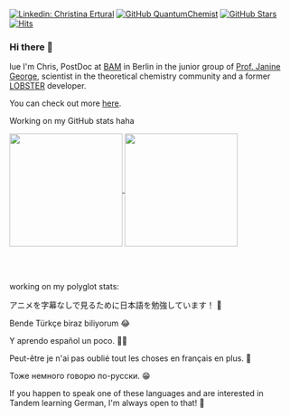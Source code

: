 [![Linkedin: Christina Ertural](https://img.shields.io/badge/-Christina%20Ertural-blue?style=flat-square&logo=Linkedin&logoColor=white&link=https://www.linkedin.com/in/christina-ertural/)](https://www.linkedin.com/in/christina-ertural/)
[![GitHub QuantumChemist](https://img.shields.io/github/followers/QuantumChemist?label=follow&style=social)](https://github.com/QuantumChemist)
[![GitHub Stars](https://img.shields.io/github/stars/QuantumChemist?style=social)](https://github.com/QuantumChemist)
[![Hits](https://komarev.com/ghpvc/?username=QuantumChemist&color=blue&label=Hits)](https://github.com/QuantumChemist)

### Hi there 👋 [<img src="https://quantumchemist.github.io/utils/QClogohighres.png" width="16px" height=auto />](https://doi.org/10.1021/acs.chemmater.1c03349)
lue
I'm Chris, PostDoc at [BAM](https://github.com/BAMresearch) in Berlin in the junior group of [Prof. Janine George](https://github.com/JaGeo), scientist in the theoretical chemistry community and a former [LOBSTER](http://cohp.de/) developer.  

You can check out more [here](https://quantumchemist.github.io/).

<!--
**QuantumChemist/QuantumChemist** is a ✨ _special_ ✨ repository because its `README.md` (this file) appears on your GitHub profile.

Here are some ideas to get you started:

- 🔭 I’m currently working on ...
- 🌱 I’m currently learning ...
- 👯 I’m looking to collaborate on ...
- 🤔 I’m looking for help with ...
- 💬 Ask me about ...
- 📫 How to reach me: ...
- 😄 Pronouns: ...
- ⚡ Fun fact: ...
![GitHub Stats](https://github-readme-stats.vercel.app/api?username=QuantumChemist&theme=radical)
-->

Working on my GitHub stats haha

<a href="https://git.io/awesome-stats-card">
  <img height=200 align="center" src="https://awesome-github-stats.azurewebsites.net/user-stats/QuantumChemist?cardType=octocat&theme=tokyonight&preferLogin=true&card_width=320" />
</a>
<a href="https://git.io/streak-stats">
  <img height=200 align="center" src="https://streak-stats.demolab.com?user=QuantumChemist&theme=tokyonight&hide_border=true&border_radius=6.5&date_format=M%20j%5B%2C%20Y%5D&mode=weekly&card_width=320" />
</a>

<br clear="left"/> <br clear="left"/>

working on my polyglot stats:

アニメを字幕なしで見るために日本語を勉強しています！ 🥰

Bende Türkçe biraz biliyorum 😂

Y aprendo español un poco. 🤏🏻

Peut-être je n'ai pas oublié tout les choses en français en plus. 🤣

Тоже немного говорю по-русски. 😁

If you happen to speak one of these languages and are interested in Tandem learning German, I'm always open to that! 🤗

<!--
https://github.community/t/support-theme-context-for-images-in-light-vs-dark-mode/147981/84

<a href="https://github.com/QuantumChemist/GitHubStats">
<img src="https://raw.githubusercontent.com/QuantumChemist/GitHubStats/c83a1c4fb56c8436a7b712d250d5dba27a79cdb1/generated/overview.svg#gh-dark-mode-only" />
<img src="https://raw.githubusercontent.com/QuantumChemist/GitHubStats/c83a1c4fb56c8436a7b712d250d5dba27a79cdb1/generated/languages.svg#gh-dark-mode-only" />
</a>

-->




